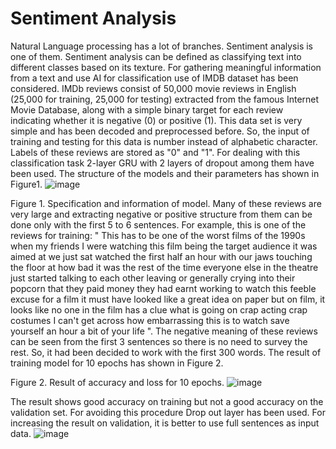 # Sentiment Analysis
Natural Language processing has a lot of branches. Sentiment analysis is one of them. Sentiment analysis can be defined as classifying text into different classes based on its texture. For gathering meaningful information from a text and use AI for classification use of IMDB dataset has been considered. IMDb reviews consist of 50,000 movie reviews in English (25,000 for training, 25,000 for testing) extracted from the famous Internet Movie Database, along with a simple binary target for each review indicating whether it is negative (0) or positive (1). This data set is very simple and has been decoded and preprocessed before. So, the input of training and testing for this data is number instead of alphabetic character. Labels of these reviews are stored as "0" and "1".  For dealing with this classification task 2-layer GRU with 2 layers of dropout among them have been used. The structure of the models and their parameters has shown in Figure1.
![image](https://user-images.githubusercontent.com/85686755/136421066-2df7386c-ee50-42ec-8b75-048a0d4fdfcb.png)

 
Figure 1. Specification and information of model.
Many of these reviews are very large and extracting negative or positive structure from them can be done only with the first 5 to 6 sentences. For example, this is one of the reviews for training: " This has to be one of the worst films of the 1990s when my friends I were watching this film being the target audience it was aimed at we just sat watched the first half an hour with our jaws touching the floor at how bad it was the rest of the time everyone else in the theatre just started talking to each other leaving or generally crying into their popcorn that they paid money they had earnt working to watch this feeble excuse for a film it must have looked like a great idea on paper but on film, it looks like no one in the film has a clue what is going on crap acting crap costumes I can't get across how embarrassing this is to watch save yourself an hour a bit of your life ". The negative meaning of these reviews can be seen from the first 3 sentences so there is no need to survey the rest. So, it had been decided to work with the first 300 words. 
The result of training model for 10 epochs has shown in Figure 2.
 
Figure 2. Result of accuracy and loss for 10 epochs.
![image](https://user-images.githubusercontent.com/85686755/136421118-31dfae66-0a41-4458-aefa-259dcdd9eaa1.png)

The result shows good accuracy on training but not a good accuracy on the validation set. For avoiding this procedure Drop out layer has been used. For increasing the result on validation, it is better to use full sentences as input data.
![image](https://user-images.githubusercontent.com/85686755/136421013-48e75363-2ac6-40e8-b82c-5d2fefbc4eca.png)

